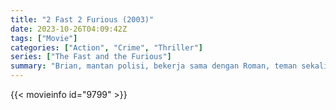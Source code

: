 ```yaml
---
title: "2 Fast 2 Furious (2003)"
date: 2023-10-26T04:09:42Z
tags: ["Movie"]
categories: ["Action", "Crime", "Thriller"]
series: ["The Fast and the Furious"]
summary: "Brian, mantan polisi, bekerja sama dengan Roman, teman sekaligus bekas tahanan. Sesuai kesepakatan FBI, mereka harus menghabisi Verone, bandar narkoba - untuk membersihkan jejak kriminal keduanya."
---
```


<mux-player stream-type="on-demand"
src="https://kp3d-my.sharepoint.com/personal/ryoo_kp3d_onmicrosoft_com/_layouts/15/download.aspx?share=EX0HlOKt64hMhNIcxuYY3hIB-f75hO8p0L78ZF5sj5gotw" prefer-playback="mse" controls>

</mux-player>


{{< movieinfo id="9799" >}}

<script src="https://cdn.jsdelivr.net/npm/@mux/mux-player"></script>

 <script type="application/ld+json ">
{
"@context": "https://schema.org/",
"@type": "VideoObject",
"name": "2 Fast 2 Furious (2003)",
"contentUrl": "https://stream.mux.com/HwtjjfR1IjNg8igPf006c02yJDJxJeRvKBStuDNuQVrg4.m3u8",
"thumbnailUrl": "https://www.themoviedb.org/t/p/original/AqWOz2XamtSe1mJVQ7QcLqLkV8Y.jpg?width=314&fit_mode=preserve&time=25",
"uploadDate": "2023-10-26T04:09:42Z",
}

</script>